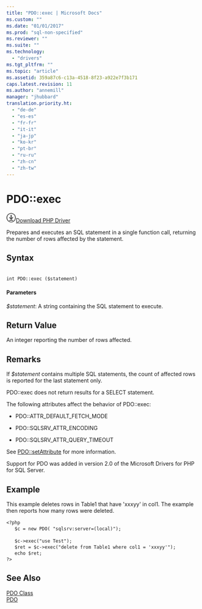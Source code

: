 ```yaml
---
title: "PDO::exec | Microsoft Docs"
ms.custom: ""
ms.date: "01/01/2017"
ms.prod: "sql-non-specified"
ms.reviewer: ""
ms.suite: ""
ms.technology: 
  - "drivers"
ms.tgt_pltfrm: ""
ms.topic: "article"
ms.assetid: 359a87c6-c13a-4518-8f23-a922e7f3b171
caps.latest.revision: 11
ms.author: "annemill"
manager: "jhubbard"
translation.priority.ht: 
  - "de-de"
  - "es-es"
  - "fr-fr"
  - "it-it"
  - "ja-jp"
  - "ko-kr"
  - "pt-br"
  - "ru-ru"
  - "zh-cn"
  - "zh-tw"
---
```

# PDO::exec
![Download](../../ssdt/media/download.png)[Download PHP Driver](https://www.microsoft.com/download/details.aspx?id=20098)

Prepares and executes an SQL statement in a single function call, returning the number of rows affected by the statement.  
  
## Syntax  
  
```  
  
int PDO::exec ($statement)  
```  
  
#### Parameters  
*$statement*: A string containing the SQL statement to execute.  
  
## Return Value  
An integer reporting the number of rows affected.  
  
## Remarks  
If *$statement* contains multiple SQL statements, the count of affected rows is reported for the last statement only.  
  
PDO::exec does not return results for a SELECT statement.  
  
The following attributes affect the behavior of PDO::exec:  
  
-   PDO::ATTR_DEFAULT_FETCH_MODE  
  
-   PDO::SQLSRV_ATTR_ENCODING  
  
-   PDO::SQLSRV_ATTR_QUERY_TIMEOUT  
  
See [PDO::setAttribute](../../connect/php/pdo--setattribute.md) for more information.  
  
Support for PDO was added in version 2.0 of the Microsoft Drivers for PHP for SQL Server.  
  
## Example  
This example deletes rows in Table1 that have 'xxxyy' in col1. The example then reports how many rows were deleted.  
  
```  
<?php  
   $c = new PDO( "sqlsrv:server=(local)");  
  
   $c->exec("use Test");  
   $ret = $c->exec("delete from Table1 where col1 = 'xxxyy'");  
   echo $ret;  
?>  
```  
  
## See Also  
[PDO Class](../../connect/php/pdo-class.md)  
[PDO](http://go.microsoft.com/fwlink/?LinkID=187441)  
  
